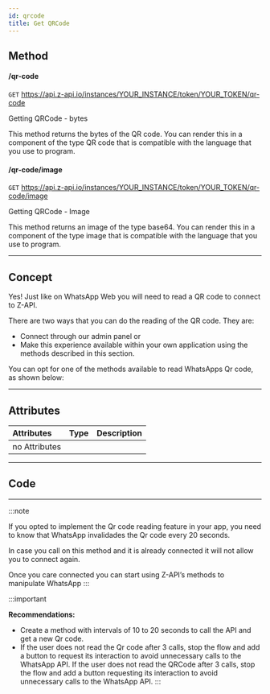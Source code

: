 ```yaml
---
id: qrcode
title: Get QRCode
---
```


## Method

#### /qr-code

`GET` https://api.z-api.io/instances/YOUR_INSTANCE/token/YOUR_TOKEN/qr-code

Getting QRCode - bytes

This method returns the bytes of the QR code. You can render this in a component of the type QR code that is compatible with the language that you use to program.

#### /qr-code/image

`GET` https://api.z-api.io/instances/YOUR_INSTANCE/token/YOUR_TOKEN/qr-code/image

Getting QRCode - Image

This method returns an image of the type base64. You can render this in a component of the type image that is compatible with the language that you use to program.

---

## Concept

Yes! Just like on WhatsApp Web you will need to read a QR code to connect to Z-API.

There are two ways that you can do the reading of the QR code. They are:

- Connect through our admin panel or
- Make this experience available within your own application using the methods described in this section.

You can opt for one of the methods available to read WhatsApps Qr code, as shown below: 

---

## Attributes 

| Attributes    | Type | Description |
| :------------ | :--: | :---------- |
| no Attributes |      |             |

---

## Code

---

:::note

If you opted to implement the Qr code reading feature in your app, you need to know that WhatsApp invalidades the Qr code every 20 seconds.

In case you call on this method and it is already connected it will not allow you to connect again.

Once you care connected you can start using Z-API’s methods to manipulate WhatsApp 
:::

:::important

**Recommendations:**

- Create a method with intervals of 10 to 20 seconds to call the API and get a new Qr code.
- If the user does not read the Qr code after 3 calls, stop the flow and add a button to request its interaction to avoid unnecessary calls to the WhatsApp API. If the user does not read the QRCode after 3 calls, stop the flow and add a button requesting its interaction to avoid unnecessary calls to the WhatsApp API.
:::
